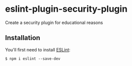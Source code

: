 # eslint-plugin-security-plugin

Create a security plugin for educational reasons

## Installation

You'll first need to install [ESLint](http://eslint.org):

```
$ npm i eslint --save-dev
```





